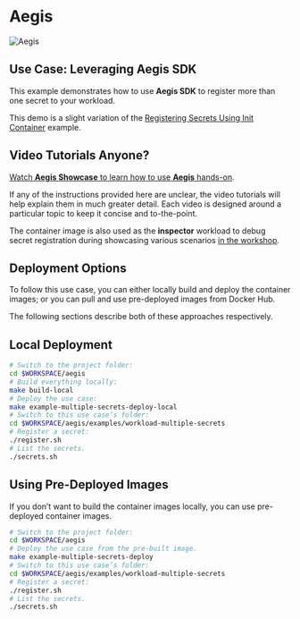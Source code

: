 # Aegis

![Aegis](../../assets/aegis-icon.png "Aegis")

## Use Case: Leveraging Aegis SDK

This example demonstrates how to use **Aegis SDK** to register more than one
secret to your workload.

This demo is a slight variation of the 
[Registering Secrets Using Init Container](../workload-using-init-container)
example.

## Video Tutorials Anyone?

[Watch **Aegis Showcase** to learn how to use **Aegis** hands-on][videos].

If any of the instructions provided here are unclear, the video tutorials will
help explain them in much greater detail. Each video is designed around a
particular topic to keep it concise and to-the-point.

The container image is also used as the **inspector** workload to debug secret
registration during showcasing various scenarios [in the workshop](../aegis-workshop).

[videos]: https://vimeo.com/showcase/10074951 "Aegis Showcase"

## Deployment Options

To follow this use case, you can either locally build and deploy the container
images; or you can pull and use pre-deployed images from Docker Hub.

The following sections describe both of these approaches respectively.

## Local Deployment

```bash
# Switch to the project folder:
cd $WORKSPACE/aegis 
# Build everything locally:
make build-local
# Deploy the use case:
make example-multiple-secrets-deploy-local
# Switch to this use case’s folder:
cd $WORKSPACE/aegis/examples/workload-multiple-secrets
# Register a secret:
./register.sh
# List the secrets.
./secrets.sh
```

## Using Pre-Deployed Images

If you don’t want to build the container images locally, you can use
pre-deployed container images.

```bash 
# Switch to the project folder:
cd $WORKSPACE/aegis 
# Deploy the use case from the pre-built image.
make example-multiple-secrets-deploy
# Switch to this use case’s folder:
cd $WORKSPACE/aegis/examples/workload-multiple-secrets
# Register a secret:
./register.sh
# List the secrets.
./secrets.sh
```
